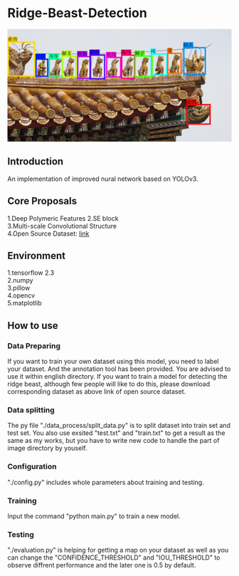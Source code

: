 # Ridge-Beast-Detection
![image](https://github.com/YuhangJi/Ridge-Beast-Detection/blob/main/demo/demo.jpg)
## Introduction
  An implementation of improved nural network based on YOLOv3.  
## Core Proposals
  1.Deep Polymeric Features 
  2.SE block  
  3.Multi-scale Convolutional Structure  
  4.Open Source Dataset: [link](https://blog.csdn.net/weixin_45482843/article/details/106905824)
## Environment
  1.tensorflow 2.3  
  2.numpy  
  3.pillow  
  4.opencv  
  5.matplotlib
## How to use
### Data Preparing
  If you want to train your own dataset using this model, you need to label your dataset. And the annotation tool has been provided. You are advised to use it within english directory. If you want to train a model for detecting the ridge beast, although few people will like to do this, please download corresponding dataset as above link of open source dataset.  
### Data splitting
  The py file "./data_process/split_data.py" is to split dataset into train set and test set. You also use exsited "test.txt" and "train.txt" to get a result as the same as my works, but you have to write new code to handle the part of image directory by youself.  
### Configuration
  "./config.py" includes whole parameters about training and testing.
### Training
  Input the command "python main.py" to train a new model.
### Testing
  "./evaluation.py" is helping for getting a map on your dataset as well as you can change the "CONFIDENCE_THRESHOLD" and "IOU_THRESHOLD" to observe diffrent performance and the later one is 0.5 by default.